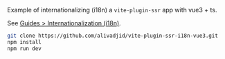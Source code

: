 Example of internationalizing (i18n) a `vite-plugin-ssr` app with vue3 + ts.

See [Guides > Internationalization (i18n)](https://vite-plugin-ssr.com/i18n).

```bash
git clone https://github.com/alivadjid/vite-plugin-ssr-i18n-vue3.git
npm install
npm run dev
```
